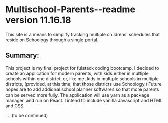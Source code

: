 # Multischool-Parents--readme version 11.16.18
This site is a means to simplify tracking multiple childrens' schedules that reside on Schoology through a single portal. 

## Summary: 
This project is my final project for fulstack coding bootcamp. I decided to create an application for  modern parents, with kids either in multiple schools within one district, or, like me, kids in multiple schools in multiple districts, (provided, at this time, that those districts use Schoology.) Future hopes are to add addional school planner softwares so that more parents can be served more fully. The application will use yarn as a package manager, and run on React. I intend to include vanilla Javascript and HTML and CSS. 

. . .(to be continued)
